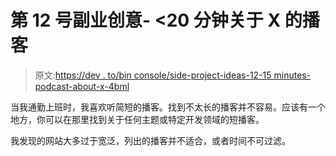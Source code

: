 # 第 12 号副业创意- <20 分钟关于 X 的播客

> 原文:[https://dev . to/bin console/side-project-ideas-12-15 minutes-podcast-about-x-4bml](https://dev.to/binconsole/side-project-ideas-12-15minutes-podcasts-about-x-4bml)

当我通勤上班时，我喜欢听简短的播客。找到不太长的播客并不容易。应该有一个地方，你可以在那里找到关于任何主题或特定开发领域的短播客。

我发现的网站大多过于宽泛，列出的播客并不适合，或者时间不可过滤。